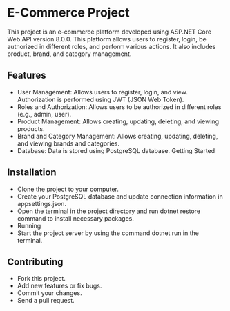 # E-Commerce Project

This project is an e-commerce platform developed using ASP.NET Core Web API version 8.0.0. This platform allows users to register, login, be authorized in different roles, and perform various actions. It also includes product, brand, and category management.

## Features

- User Management: Allows users to register, login, and view. Authorization is performed using JWT (JSON Web Token).
- Roles and Authorization: Allows users to be authorized in different roles (e.g., admin, user).
- Product Management: Allows creating, updating, deleting, and viewing products.
- Brand and Category Management: Allows creating, updating, deleting, and viewing brands and categories.
- Database: Data is stored using PostgreSQL database.
Getting Started

## Installation
- Clone the project to your computer.
- Create your PostgreSQL database and update connection information in appsettings.json.
- Open the terminal in the project directory and run dotnet restore command to install necessary packages.
- Running
- Start the project server by using the command dotnet run in the terminal.

## Contributing

- Fork this project.
- Add new features or fix bugs.
- Commit your changes.
- Send a pull request.